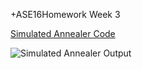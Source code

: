 +ASE16Homework Week 3

[Simulated Annealer Code](./sa1_joef.py)

![Simulated Annealer Output](https://raw.githubusercontent.com/fairanswers/fss16joe/master/code/4/_sa1.png)





